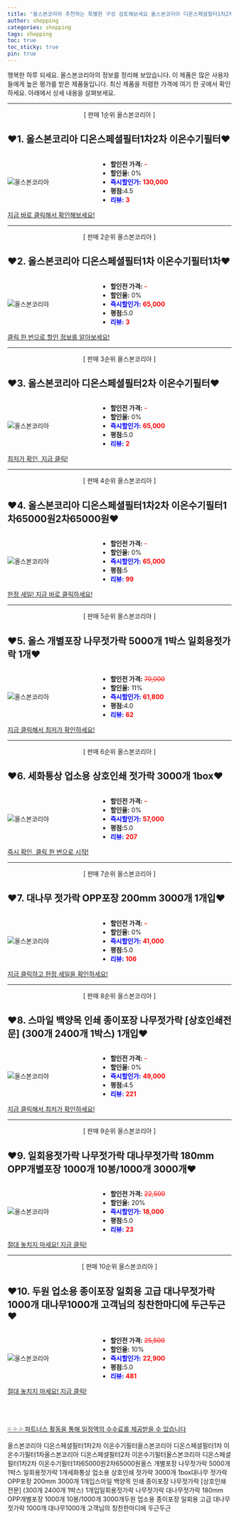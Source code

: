 ```yaml
---
title: "올스본코리아 추천하는 특별한 구성 검토해보세요 올스본코리아 디온스페셜필터1차2차 이온수기필터"
author: shopping
categories: shopping
tags: shopping
toc: true
toc_sticky: true
pin: true
---
```

행복한 하루 되세요. 올스본코리아의 정보를 정리해 보았습니다. 이 제품은 많은 사용자들에게 높은 평가를 받은 제품들입니다. 최신 제품을 저렴한 가격에 여기 한 곳에서 확인하세요. 아래에서 상세 내용을 살펴보세요.

---
<p class="toplist" style="margin: 0 auto; display: block; width: fit-content;">[ 판매 1순위 올스본코리아 ]</p>

<h2><strong>❤️1. 올스본코리아 디온스페셜필터1차2차 이온수기필터❤️</strong></h2>

<div style="display: flex; align-items: center;">
    <div style="flex: 0.4;">
        <img src="https://thumbnail6.coupangcdn.com/thumbnails/remote/230x230ex/image/vendor_inventory/6b3c/a9389b4caf5cf4774d1b18ab0fc8ad4dea26fdff0a0607bf6b7333db400d.png" alt="올스본코리아" style="max-width: 100%;">
    </div>
    <div style="flex: 0.6; margin-left: 10px;">
        <ul>
            <li><strong>할인전 가격:</strong> <del style="color: red;">-</del></li>
            <li><strong>할인율:</strong> 0%</li>
            <li><span style='color:blue'><strong>즉시할인가:</strong></span> <span style='color:red'><strong>130,000</strong></span></li>
            <li><strong>평점:</strong>4.5</li>
            <li><span style='color:blue'><strong>리뷰:</strong></span> <span style='color:red'><strong>3</strong></span></li>
        </ul>
    </div>
</div>
<div class="center">
    <a href="https://William4Davisa.github.io?lptag=AF9450613&subid=githubio&pageKey=2100887360&traceid=V0-153&itemId=3569091572&vendorItemId=71554936187" class="myButton">
        지금 바로 클릭해서 확인해보세요!
    </a>
</div>


---
<p class="toplist" style="margin: 0 auto; display: block; width: fit-content;">[ 판매 2순위 올스본코리아 ]</p>

<h2><strong>❤️2. 올스본코리아 디온스페셜필터1차 이온수기필터1차❤️</strong></h2>

<div style="display: flex; align-items: center;">
    <div style="flex: 0.4;">
        <img src="https://thumbnail10.coupangcdn.com/thumbnails/remote/230x230ex/image/vendor_inventory/cc23/28d4956cdf6a5dd1b9efaf0089ef2f0e573c5a01b7958f13d05a32013d4c.png" alt="올스본코리아" style="max-width: 100%;">
    </div>
    <div style="flex: 0.6; margin-left: 10px;">
        <ul>
            <li><strong>할인전 가격:</strong> <del style="color: red;">-</del></li>
            <li><strong>할인율:</strong> 0%</li>
            <li><span style='color:blue'><strong>즉시할인가:</strong></span> <span style='color:red'><strong>65,000</strong></span></li>
            <li><strong>평점:</strong>5.0</li>
            <li><span style='color:blue'><strong>리뷰:</strong></span> <span style='color:red'><strong>3</strong></span></li>
        </ul>
    </div>
</div>
<div class="center">
    <a href="https://William4Davisa.github.io?lptag=AF9450613&subid=githubio&pageKey=2100921103&traceid=V0-153&itemId=3569161748&vendorItemId=71555007167" class="myButton">
        클릭 한 번으로 할인 정보를 알아보세요!
    </a>
</div>


---
<p class="toplist" style="margin: 0 auto; display: block; width: fit-content;">[ 판매 3순위 올스본코리아 ]</p>

<h2><strong>❤️3. 올스본코리아 디온스페셜필터2차 이온수기필터❤️</strong></h2>

<div style="display: flex; align-items: center;">
    <div style="flex: 0.4;">
        <img src="https://thumbnail10.coupangcdn.com/thumbnails/remote/230x230ex/image/vendor_inventory/711a/49ef420e77ba394bbd1031707be4a3bd473c52a3c411d65389ba4938db9c.png" alt="올스본코리아" style="max-width: 100%;">
    </div>
    <div style="flex: 0.6; margin-left: 10px;">
        <ul>
            <li><strong>할인전 가격:</strong> <del style="color: red;">-</del></li>
            <li><strong>할인율:</strong> 0%</li>
            <li><span style='color:blue'><strong>즉시할인가:</strong></span> <span style='color:red'><strong>65,000</strong></span></li>
            <li><strong>평점:</strong>5.0</li>
            <li><span style='color:blue'><strong>리뷰:</strong></span> <span style='color:red'><strong>2</strong></span></li>
        </ul>
    </div>
</div>
<div class="center">
    <a href="https://William4Davisa.github.io?lptag=AF9450613&subid=githubio&pageKey=2100861342&traceid=V0-153&itemId=3569036515&vendorItemId=71554882313" class="myButton">
        최저가 확인, 지금 클릭!
    </a>
</div>


---
<p class="toplist" style="margin: 0 auto; display: block; width: fit-content;">[ 판매 4순위 올스본코리아 ]</p>

<h2><strong>❤️4. 올스본코리아 디온스페셜필터1차2차 이온수기필터1차65000원2차65000원❤️</strong></h2>

<div style="display: flex; align-items: center;">
    <div style="flex: 0.4;">
        <img src="https://thumbnail7.coupangcdn.com/thumbnails/remote/230x230ex/image/vendor_inventory/16cb/8f83f2640354b8bf83bae3d3ef3a4943b173676dfccab0767a0cb1e8e58c.png" alt="올스본코리아" style="max-width: 100%;">
    </div>
    <div style="flex: 0.6; margin-left: 10px;">
        <ul>
            <li><strong>할인전 가격:</strong> <del style="color: red;">-</del></li>
            <li><strong>할인율:</strong> 0%</li>
            <li><span style='color:blue'><strong>즉시할인가:</strong></span> <span style='color:red'><strong>65,000</strong></span></li>
            <li><strong>평점:</strong>5</li>
            <li><span style='color:blue'><strong>리뷰:</strong></span> <span style='color:red'><strong>99</strong></span></li>
        </ul>
    </div>
</div>
<div class="center">
    <a href="https://William4Davisa.github.io?lptag=AF9450613&subid=githubio&pageKey=2151660929&traceid=V0-153&itemId=3653895825&vendorItemId=71639354603" class="myButton">
        한정 세일! 지금 바로 클릭하세요!
    </a>
</div>


---
<p class="toplist" style="margin: 0 auto; display: block; width: fit-content;">[ 판매 5순위 올스본코리아 ]</p>

<h2><strong>❤️5. 올스 개별포장 나무젓가락 5000개 1박스 일회용젓가락 1개❤️</strong></h2>

<div style="display: flex; align-items: center;">
    <div style="flex: 0.4;">
        <img src="https://thumbnail8.coupangcdn.com/thumbnails/remote/230x230ex/image/vendor_inventory/72f9/a93dd268048f4453f29e43f2c977fce53f4b582ce6dbc232de50d0282a64.JPG" alt="올스본코리아" style="max-width: 100%;">
    </div>
    <div style="flex: 0.6; margin-left: 10px;">
        <ul>
            <li><strong>할인전 가격:</strong> <del style="color: red;">70,000</del></li>
            <li><strong>할인율:</strong> 11%</li>
            <li><span style='color:blue'><strong>즉시할인가:</strong></span> <span style='color:red'><strong>61,800</strong></span></li>
            <li><strong>평점:</strong>4.0</li>
            <li><span style='color:blue'><strong>리뷰:</strong></span> <span style='color:red'><strong>62</strong></span></li>
        </ul>
    </div>
</div>
<div class="center">
    <a href="https://William4Davisa.github.io?lptag=AF9450613&subid=githubio&pageKey=6755962030&traceid=V0-153&itemId=15817955945&vendorItemId=89275627118" class="myButton">
        지금 클릭해서 최저가 확인하세요!
    </a>
</div>


---
<p class="toplist" style="margin: 0 auto; display: block; width: fit-content;">[ 판매 6순위 올스본코리아 ]</p>

<h2><strong>❤️6. 세화통상 업소용 상호인쇄 젓가락 3000개 1box❤️</strong></h2>

<div style="display: flex; align-items: center;">
    <div style="flex: 0.4;">
        <img src="https://thumbnail8.coupangcdn.com/thumbnails/remote/230x230ex/image/vendor_inventory/images/2017/06/30/17/2/9dd50111-3510-4003-abd7-9f9cc547f64e.jpg" alt="올스본코리아" style="max-width: 100%;">
    </div>
    <div style="flex: 0.6; margin-left: 10px;">
        <ul>
            <li><strong>할인전 가격:</strong> <del style="color: red;">-</del></li>
            <li><strong>할인율:</strong> 0%</li>
            <li><span style='color:blue'><strong>즉시할인가:</strong></span> <span style='color:red'><strong>57,000</strong></span></li>
            <li><strong>평점:</strong>5.0</li>
            <li><span style='color:blue'><strong>리뷰:</strong></span> <span style='color:red'><strong>207</strong></span></li>
        </ul>
    </div>
</div>
<div class="center">
    <a href="https://William4Davisa.github.io?lptag=AF9450613&subid=githubio&pageKey=25498736&traceid=V0-153&itemId=99204588&vendorItemId=3181253507" class="myButton">
        즉시 확인, 클릭 한 번으로 시작!
    </a>
</div>


---
<p class="toplist" style="margin: 0 auto; display: block; width: fit-content;">[ 판매 7순위 올스본코리아 ]</p>

<h2><strong>❤️7. 대나무 젓가락 OPP포장 200mm 3000개 1개입❤️</strong></h2>

<div style="display: flex; align-items: center;">
    <div style="flex: 0.4;">
        <img src="https://thumbnail9.coupangcdn.com/thumbnails/remote/230x230ex/image/vendor_inventory/efd2/3204ea8379d4004ab55519b2caec72024bacd7c99dd75a9118aabf922482.jpg" alt="올스본코리아" style="max-width: 100%;">
    </div>
    <div style="flex: 0.6; margin-left: 10px;">
        <ul>
            <li><strong>할인전 가격:</strong> <del style="color: red;">-</del></li>
            <li><strong>할인율:</strong> 0%</li>
            <li><span style='color:blue'><strong>즉시할인가:</strong></span> <span style='color:red'><strong>41,000</strong></span></li>
            <li><strong>평점:</strong>5.0</li>
            <li><span style='color:blue'><strong>리뷰:</strong></span> <span style='color:red'><strong>106</strong></span></li>
        </ul>
    </div>
</div>
<div class="center">
    <a href="https://William4Davisa.github.io?lptag=AF9450613&subid=githubio&pageKey=7580833150&traceid=V0-153&itemId=20011439244&vendorItemId=87039361650" class="myButton">
        지금 클릭하고 한정 세일을 확인하세요!
    </a>
</div>


---
<p class="toplist" style="margin: 0 auto; display: block; width: fit-content;">[ 판매 8순위 올스본코리아 ]</p>

<h2><strong>❤️8. 스마일 백양목 인쇄 종이포장 나무젓가락 [상호인쇄전문] (300개 2400개 1박스) 1개입❤️</strong></h2>

<div style="display: flex; align-items: center;">
    <div style="flex: 0.4;">
        <img src="https://thumbnail9.coupangcdn.com/thumbnails/remote/230x230ex/image/vendor_inventory/73d3/57f04a587c58b814786a653a3fa3c32165f724bc1b212ba4e0cd8bb3a249.jpg" alt="올스본코리아" style="max-width: 100%;">
    </div>
    <div style="flex: 0.6; margin-left: 10px;">
        <ul>
            <li><strong>할인전 가격:</strong> <del style="color: red;">-</del></li>
            <li><strong>할인율:</strong> 0%</li>
            <li><span style='color:blue'><strong>즉시할인가:</strong></span> <span style='color:red'><strong>49,000</strong></span></li>
            <li><strong>평점:</strong>4.5</li>
            <li><span style='color:blue'><strong>리뷰:</strong></span> <span style='color:red'><strong>221</strong></span></li>
        </ul>
    </div>
</div>
<div class="center">
    <a href="https://William4Davisa.github.io?lptag=AF9450613&subid=githubio&pageKey=6067430778&traceid=V0-153&itemId=11114517986&vendorItemId=78393578622" class="myButton">
        지금 클릭해서 최저가 확인하세요!
    </a>
</div>


---
<p class="toplist" style="margin: 0 auto; display: block; width: fit-content;">[ 판매 9순위 올스본코리아 ]</p>

<h2><strong>❤️9. 일회용젓가락 나무젓가락 대나무젓가락 180mm OPP개별포장 1000개 10봉/1000개 3000개❤️</strong></h2>

<div style="display: flex; align-items: center;">
    <div style="flex: 0.4;">
        <img src="https://thumbnail6.coupangcdn.com/thumbnails/remote/230x230ex/image/vendor_inventory/1f0d/970c5a3adc88e1cfbef1331ab782782849431973f60677af239f52d7ef07.jpg" alt="올스본코리아" style="max-width: 100%;">
    </div>
    <div style="flex: 0.6; margin-left: 10px;">
        <ul>
            <li><strong>할인전 가격:</strong> <del style="color: red;">22,500</del></li>
            <li><strong>할인율:</strong> 20%</li>
            <li><span style='color:blue'><strong>즉시할인가:</strong></span> <span style='color:red'><strong>18,000</strong></span></li>
            <li><strong>평점:</strong>5.0</li>
            <li><span style='color:blue'><strong>리뷰:</strong></span> <span style='color:red'><strong>23</strong></span></li>
        </ul>
    </div>
</div>
<div class="center">
    <a href="https://William4Davisa.github.io?lptag=AF9450613&subid=githubio&pageKey=7022643121&traceid=V0-153&itemId=17302341232&vendorItemId=84441319830" class="myButton">
        절대 놓치지 마세요! 지금 클릭!
    </a>
</div>


---
<p class="toplist" style="margin: 0 auto; display: block; width: fit-content;">[ 판매 10순위 올스본코리아 ]</p>

<h2><strong>❤️10. 두원 업소용 종이포장 일회용 고급 대나무젓가락 1000개 대나무1000개 고객님의 칭찬한마디에 두근두근❤️</strong></h2>

<div style="display: flex; align-items: center;">
    <div style="flex: 0.4;">
        <img src="https://thumbnail9.coupangcdn.com/thumbnails/remote/230x230ex/image/vendor_inventory/51b6/70de14854b2c4fe59a55243a9164905700c31b847659d3a5eb27df7084d8.jpg" alt="올스본코리아" style="max-width: 100%;">
    </div>
    <div style="flex: 0.6; margin-left: 10px;">
        <ul>
            <li><strong>할인전 가격:</strong> <del style="color: red;">25,500</del></li>
            <li><strong>할인율:</strong> 10%</li>
            <li><span style='color:blue'><strong>즉시할인가:</strong></span> <span style='color:red'><strong>22,900</strong></span></li>
            <li><strong>평점:</strong>5.0</li>
            <li><span style='color:blue'><strong>리뷰:</strong></span> <span style='color:red'><strong>481</strong></span></li>
        </ul>
    </div>
</div>
<div class="center">
    <a href="https://William4Davisa.github.io?lptag=AF9450613&subid=githubio&pageKey=4552949560&traceid=V0-153&itemId=5530069013&vendorItemId=73087856697" class="myButton">
        절대 놓치지 마세요! 지금 클릭!
    </a>
</div>

<br><br><br>[💦 💦 💦 파트너스 활동을 통해 일정액의 수수료를 제공받을 수 있습니다](https://link.coupang.com/a/bcpT2c)<br><br>올스본코리아 디온스페셜필터1차2차 이온수기필터올스본코리아 디온스페셜필터1차 이온수기필터1차올스본코리아 디온스페셜필터2차 이온수기필터올스본코리아 디온스페셜필터1차2차 이온수기필터1차65000원2차65000원올스 개별포장 나무젓가락 5000개 1박스 일회용젓가락 1개세화통상 업소용 상호인쇄 젓가락 3000개 1box대나무 젓가락 OPP포장 200mm 3000개 1개입스마일 백양목 인쇄 종이포장 나무젓가락 [상호인쇄전문] (300개 2400개 1박스) 1개입일회용젓가락 나무젓가락 대나무젓가락 180mm OPP개별포장 1000개 10봉/1000개 3000개두원 업소용 종이포장 일회용 고급 대나무젓가락 1000개 대나무1000개 고객님의 칭찬한마디에 두근두근